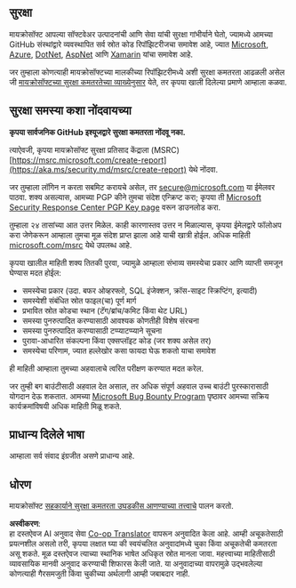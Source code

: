 <!--
CO_OP_TRANSLATOR_METADATA:
{
  "original_hash": "57f14126c1c6add76b3aef3844dfe4e3",
  "translation_date": "2025-07-13T15:04:25+00:00",
  "source_file": "SECURITY.md",
  "language_code": "mr"
}
-->
## सुरक्षा

मायक्रोसॉफ्ट आपल्या सॉफ्टवेअर उत्पादनांची आणि सेवा यांची सुरक्षा गांभीर्याने घेतो, ज्यामध्ये आमच्या GitHub संस्थांद्वारे व्यवस्थापित सर्व स्रोत कोड रिपॉझिटरीजचा समावेश आहे, ज्यात [Microsoft](https://github.com/Microsoft), [Azure](https://github.com/Azure), [DotNet](https://github.com/dotnet), [AspNet](https://github.com/aspnet) आणि [Xamarin](https://github.com/xamarin) यांचा समावेश आहे.

जर तुम्हाला कोणत्याही मायक्रोसॉफ्टच्या मालकीच्या रिपॉझिटरीमध्ये अशी सुरक्षा कमतरता आढळली असेल जी [मायक्रोसॉफ्टच्या सुरक्षा कमतरतेच्या व्याख्येनुसार](https://aka.ms/security.md/definition) येते, तर कृपया खाली दिलेल्या प्रमाणे आम्हाला कळवा.

## सुरक्षा समस्या कशा नोंदवायच्या

**कृपया सार्वजनिक GitHub इश्यूजद्वारे सुरक्षा कमतरता नोंदवू नका.**

त्याऐवजी, कृपया मायक्रोसॉफ्ट सुरक्षा प्रतिसाद केंद्राला (MSRC) [https://msrc.microsoft.com/create-report](https://aka.ms/security.md/msrc/create-report) येथे नोंदवा.

जर तुम्हाला लॉगिन न करता सबमिट करायचे असेल, तर [secure@microsoft.com](mailto:secure@microsoft.com) या ईमेलवर पाठवा. शक्य असल्यास, आमच्या PGP कीने तुमचा संदेश एन्क्रिप्ट करा; कृपया ती [Microsoft Security Response Center PGP Key page](https://aka.ms/security.md/msrc/pgp) वरून डाउनलोड करा.

तुम्हाला २४ तासांच्या आत उत्तर मिळेल. काही कारणास्तव उत्तर न मिळाल्यास, कृपया ईमेलद्वारे फॉलोअप करा जेणेकरून आम्हाला तुमचा मूळ संदेश प्राप्त झाला आहे याची खात्री होईल. अधिक माहिती [microsoft.com/msrc](https://www.microsoft.com/msrc) येथे उपलब्ध आहे.

कृपया खालील माहिती शक्य तितकी पुरवा, ज्यामुळे आम्हाला संभाव्य समस्येचा प्रकार आणि व्याप्ती समजून घेण्यास मदत होईल:

  * समस्येचा प्रकार (उदा. बफर ओव्हरफ्लो, SQL इंजेक्शन, क्रॉस-साइट स्क्रिप्टिंग, इत्यादी)
  * समस्येशी संबंधित स्रोत फाइल(चा) पूर्ण मार्ग
  * प्रभावित स्रोत कोडचा स्थान (टॅग/ब्रांच/कमिट किंवा थेट URL)
  * समस्या पुनरुत्पादित करण्यासाठी आवश्यक कोणतीही विशेष संरचना
  * समस्या पुनरुत्पादित करण्यासाठी टप्प्याटप्प्याने सूचना
  * पुरावा-आधारित संकल्पना किंवा एक्सप्लॉइट कोड (जर शक्य असेल तर)
  * समस्येचा परिणाम, ज्यात हल्लेखोर कसा फायदा घेऊ शकतो याचा समावेश

ही माहिती आम्हाला तुमच्या अहवालाचे त्वरित परीक्षण करण्यात मदत करेल.

जर तुम्ही बग बाउंटीसाठी अहवाल देत असाल, तर अधिक संपूर्ण अहवाल उच्च बाउंटी पुरस्कारासाठी योगदान देऊ शकतात. आमच्या [Microsoft Bug Bounty Program](https://aka.ms/security.md/msrc/bounty) पृष्ठावर आमच्या सक्रिय कार्यक्रमांविषयी अधिक माहिती मिळू शकते.

## प्राधान्य दिलेले भाषा

आम्हाला सर्व संवाद इंग्रजीत असणे प्राधान्य आहे.

## धोरण

मायक्रोसॉफ्ट [सहकार्याने सुरक्षा कमतरता उघडकीस आणण्याच्या तत्त्वाचे](https://aka.ms/security.md/cvd) पालन करतो.

**अस्वीकरण**:  
हा दस्तऐवज AI अनुवाद सेवा [Co-op Translator](https://github.com/Azure/co-op-translator) वापरून अनुवादित केला आहे. आम्ही अचूकतेसाठी प्रयत्नशील असलो तरी, कृपया लक्षात घ्या की स्वयंचलित अनुवादांमध्ये चुका किंवा अचूकतेची कमतरता असू शकते. मूळ दस्तऐवज त्याच्या स्थानिक भाषेत अधिकृत स्रोत मानला जावा. महत्त्वाच्या माहितीसाठी व्यावसायिक मानवी अनुवाद करण्याची शिफारस केली जाते. या अनुवादाच्या वापरामुळे उद्भवलेल्या कोणत्याही गैरसमजुती किंवा चुकीच्या अर्थलागी आम्ही जबाबदार नाही.